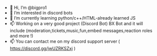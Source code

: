 - 👋 Hi, I’m @bigpro1
- 👀 I’m interested in discord bots
- 🌱 I’m currently learning python/c++/HTML-already learned JS
- 📫 Working on a very good project (Discord Bot) BX Bot and it will include (moderation,tickets,music,fun,embed messages,reaction roles and more !)
- 📫 You can contact me on my discord support server ( https://discord.gg/jwUZRKSZxj )

<!---
bigpro1/bigpro1 is a ✨ special ✨ repository because its `README.md` (this file) appears on your GitHub profile.
You can click the Preview link to take a look at your changes.
--->
